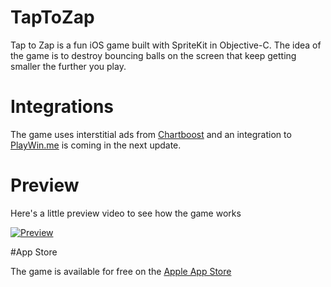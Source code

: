 # TapToZap
Tap to Zap is a fun iOS game built with SpriteKit in Objective-C. The idea of the game is to destroy bouncing balls on the screen that keep getting smaller the further you play. 

# Integrations

The game uses interstitial ads from [Chartboost](http://chartboost.com) and an integration to [PlayWin.me](https://playwin.me/) is coming in the next update. 

# Preview

Here's a little preview video to see how the game works

[![Preview](https://img.youtube.com/vi/TAb-93w9aiA/0.jpg)](https://www.youtube.com/watch?v=TAb-93w9aiA)

#App Store

The game is available for free on the [Apple App Store](https://itunes.apple.com/app/id942464451 "Tap to Zap")